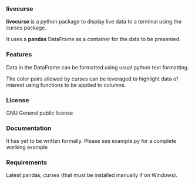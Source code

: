 ### livecurse 

**livecurse** is a python package to display live data to a terminal using
 the curses package.
 
It uses a **pandas** DataFrame as a container for the data to be presented.

### Features
Data in the DataFrame can be formatted using usual python text formatting. 

The color pairs allowed by curses can be leveraged to highlight data of interest 
using functions to be applied to columns.

### License
GNU General public license

### Documentation
It has yet to be written formally. 
Please see example.py for a complete working example
 
### Requirements
Latest pandas, curses (that must be installed manually if on Windows).
